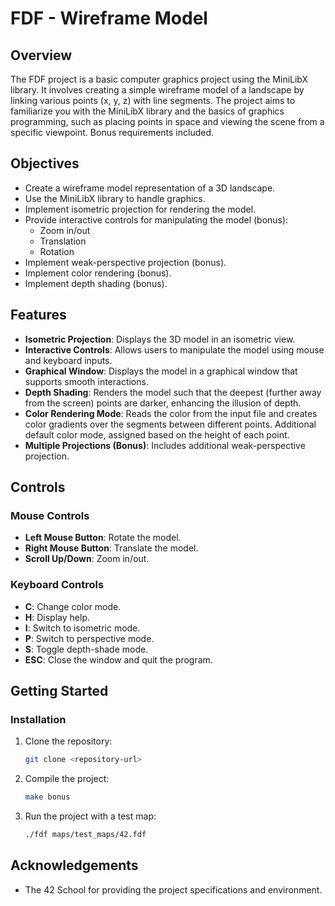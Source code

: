 # FDF - Wireframe Model

## Overview

The FDF project is a basic computer graphics project using the MiniLibX library. It involves creating a simple wireframe model of a landscape by linking various points (x, y, z) with line segments. The project aims to familiarize you with the MiniLibX library and the basics of graphics programming, such as placing points in space and viewing the scene from a specific viewpoint. Bonus requirements included.

## Objectives

- Create a wireframe model representation of a 3D landscape.
- Use the MiniLibX library to handle graphics.
- Implement isometric projection for rendering the model.
- Provide interactive controls for manipulating the model (bonus):
    - Zoom in/out
    - Translation
    - Rotation
- Implement weak-perspective projection (bonus).
- Implement color rendering (bonus).
- Implement depth shading (bonus).

## Features

- **Isometric Projection**: Displays the 3D model in an isometric view.
- **Interactive Controls**: Allows users to manipulate the model using mouse and keyboard inputs.
- **Graphical Window**: Displays the model in a graphical window that supports smooth interactions.
- **Depth Shading**: Renders the model such that the deepest (further away from the screen) points are darker, enhancing the illusion of depth.
- **Color Rendering Mode**: Reads the color from the input file and creates color gradients over the segments between different points. Additional default color mode, assigned based on the height of each point.
- **Multiple Projections (Bonus)**: Includes additional weak-perspective projection.

## Controls

### Mouse Controls

- **Left Mouse Button**: Rotate the model.
- **Right Mouse Button**: Translate the model.
- **Scroll Up/Down**: Zoom in/out.

### Keyboard Controls

- **C**: Change color mode.
- **H**: Display help.
- **I**: Switch to isometric mode.
- **P**: Switch to perspective mode.
- **S**: Toggle depth-shade mode.
- **ESC**: Close the window and quit the program.

## Getting Started

### Installation

1. Clone the repository:
   ```sh
   git clone <repository-url>

2. Compile the project:
   ```sh
   make bonus

3. Run the project with a test map:
   ```sh
   ./fdf maps/test_maps/42.fdf

## Acknowledgements

- The 42 School for providing the project specifications and environment.

